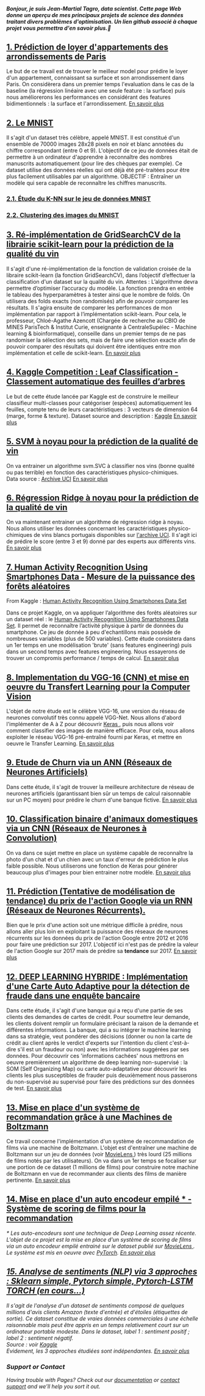 <h4> <strong> 
   <i> Bonjour, je suis Jean-Martial Tagro, data scientist. Cette page Web donne un aperçu de mes principaux projets de science des données traitant divers problèmes d'optimisation. Un lien github associé à chaque projet vous permettra d'en savoir plus.🙂</i>
   </strong> </h6>


<h2><a href=''> 1. Prédiction de loyer d'appartements des arrondissements de Paris </a></h2>
Le but de ce travail est de trouver le meilleur model pour prédire le loyer d'un appartement, connaissant sa surface et son arrondissement dans Paris. On considèrera dans un premier temps l'evaluation dans le cas de la baseline (la régression linéaire avec une seule feature : la surface) puis nous améliorerons les performances en considérant des features bidimentionnels : la surface et l'arrondissement.
<a href =''> En savoir plus </a>


<h2><a href=''>2. Le MNIST </a></h2>
Il s'agit d'un dataset très célèbre, appelé MNIST. Il est constitué d'un ensemble de 70000 images 28x28 pixels en noir et blanc annotées du chiffre correspondant (entre 0 et 9). L'objectif de ce jeu de données était de permettre à un ordinateur d'apprendre à reconnaître des nombres manuscrits automatiquement (pour lire des chèques par exemple). Ce dataset utilise des données réelles qui ont déjà été pré-traitées pour être plus facilement utilisables par un algorithme.
OBJECTIF : Entraîner un modèle qui sera capable de reconnaître les chiffres manuscrits.

   <h3><a href=''>2.1. Étude du K-NN sur le jeu de données MNIST</a></h3>

   <h3><a href=''>2.2. Clustering des images du MNIST</a></h3>


<h2><a href=''> 3. Ré-implémentation de GridSearchCV de la librairie scikit-learn pour la prédiction de la qualité du vin </a></h2>
Il s'agit d'une ré-implémentation de la fonction de validation croisée de la libraire scikit-learn (la fonction GridSearchCV), dans l’objectif d’effectuer la classification d'un dataset sur la qualité du vin.
Attentes : L’algorithme devra permettre d’optimiser l’accuracy du modèle. La fonction prendra en entrée le tableau des hyperparamètres à tester ainsi que le nombre de folds. On utilisera des folds exacts (non randomisés) afin de pouvoir comparer les résultats.
Il s'agira ensuite de comparer les performances de mon implémentation par rapport à l’implémentation scikit-learn. Pour cela, le professeur, Chloé-Agathe Azencott (Chargée de recherche au CBIO de MINES ParisTech & Institut Curie, enseignante à CentraleSupélec - Machine learning & bioinformatique), conseille dans un premier temps de ne pas randomiser la sélection des sets, mais de faire une sélection exacte afin de pouvoir comparer des résultats qui doivent être identiques entre mon implémentation et celle de scikit-learn.
<a href =''> En savoir plus </a>


<h2><a href=''> 4. Kaggle Competition : Leaf Classification - Classement automatique des feuilles d’arbres </a></h2>
Le but de cette étude lancée par Kaggle est de construire le meilleur classifieur multi-classes pour catégoriser (espèces) automatiquement les feuilles, compte tenu de leurs caractéristiques : 3 vecteurs de dimension 64 (marge, forme & texture).
Dataset source and description : <a href='https://www.kaggle.com/c/leaf-classification/data'> Kaggle</a>
<a href =''> En savoir plus </a>


<h2><a href=''> 5. SVM à noyau pour la prédiction de la qualité de vin </a></h2>
On va entrainer un algorithme svm.SVC à classifier nos vins (bonne qualité ou pas terrible) en fonction des caractéristiques physico-chimiques.<br>
Data source : <a href='https://archive.ics.uci.edu/ml/machine-learning-databases/wine-quality'>Archive UCI</a> 
<a href =''> En savoir plus </a>


<h2><a href=''> 6. Régression Ridge à noyau pour la prédiction de la qualité de vin </a></h2>
On va maintenant entrainer un algorithme de régression ridge à noyau. Nous allons utiliser les données concernant les caractéristiques physico-chimiques de vins blancs portugais disponibles sur <a href='https://archive.ics.uci.edu/ml/machine-learning-databases/wine-quality'>l'archive UCI</a>. Il s'agit ici de prédire le score (entre 3 et 9) donné par des experts aux différents vins.
<a href =''> En savoir plus </a>


<h2><a href=''> 7. Human Activity Recognition Using Smartphones Data - Mesure de la puissance des forêts aléatoires </a></h2>
From Kaggle : <a href='https://www.kaggle.com/uciml/human-activity-recognition-with-smartphones'>Human Activity Recognition Using Smartphones Data Set</a>

Dans ce projet Kaggle, on va appliquer l’algorithme des forêts aléatoires sur un dataset réel : le <a href='https://www.kaggle.com/uciml/human-activity-recognition-with-smartphones'>Human Activity Recognition Using Smartphones Data Set</a>. Il permet de reconnaître l’activité physique à partir de données du smartphone. Ce jeu de donnée à peu d'echantillons mais possède de nombreuses variables (plus de 500 variables). Cette étude consistera dans un 1er temps en une modélisation 'brute' (sans features engineering) puis dans un second temps avec features engineering. Nous essayerons de trouver un compromis performance / temps de calcul.
<a href =''> En savoir plus </a>


<h2><a href=''> 8. Implementation du VGG-16 (CNN) et mise en oeuvre du Transfert Learning pour la Computer Vision </a></h2>
L'objet de notre étude est le célèbre VGG-16, une version du réseau de neurones convolutif très connu appelé VGG-Net. Nous allons d'abord l'implémenter de A à Z pour découvrir <a href='https://keras.io/api/'> Keras </a>, puis nous allons voir comment classifier des images de manière efficace. Pour cela, nous allons exploiter le réseau VGG-16 pré-entraîné fourni par Keras, et mettre en oeuvre le Transfer Learning.
<a href =''> En savoir plus </a>


<h2><a href=''> 9. Etude de Churn via un ANN (Réseaux de Neurones Artificiels) </a></h2>
Dans cette étude, il s'agit de trouver la meilleure architecture de réseau de neurones artificiels (garantissant bien sûr un temps de calcul raisonnable sur un PC moyen) pour prédire le churn d'une banque fictive.
<a href =''> En savoir plus </a>


<h2><a href=''> 10. Classification binaire d'animaux domestiques via un CNN (Réseaux de Neurones à Convolution) </a></h2>
On va dans ce sujet mettre en place un système capable de reconnaître la photo d'un chat et d'un chien avec un taux d'erreur de prédiction le plus faible possible. Nous utiliserons une fonction de Keras pour générer beaucoup plus d'images pour bien entrainer notre modèle.
<a href =''> En savoir plus </a>


<h2><a href=''> 11. Prédiction (Tentative de modélisation de tendance) du prix de l'action Google via un RNN (Réseaux de Neurones Récurrents). </a></h2>
Bien que le prix d'une action soit une métrique difficile à prédire, nous allons aller plus loin en exploitant la puissance des réseaux de neurones récurrents sur les données du prix de l'action Google entre 2012 et 2016 pour faire une prédiction sur 2017. L'objectif ici n'est pas de prédire la valeur de l'action Google sur 2017 mais de prédire sa <strong> tendance </strong> sur 2017. 
<a href =''> En savoir plus </a>


<h2><a href=''> 12. DEEP LEARNING HYBRIDE : Implémentation d'une Carte Auto Adaptive pour la détection de fraude dans une enquête bancaire </a></h2>
Dans cette étude, il s'agit d'une banque qui a reçu d'une partie de ses clients des demandes de cartes de crédit. Pour soumettre leur demande, les clients doivent remplir un formulaire précisant la raison de la demande et différentes informations. La banque, qui a su intégrer le machine learning dans sa stratégie, veut pondérer des décisions (donner ou non la carte de crédit au client après le verdict d'experts sur l'intention du client c'est-à-dire s'il est un fraudeur ou non) avec les informations suggérées par ses données. 
Pour découvrir ces 'informations cachées' nous mettrons en oeuvre premièrement un algorithme de deep learning non-supervisé : la SOM (Self Organizing Map) ou carte auto-adaptative pour découvrir les clients les plus susceptibles de frauder puis deuxièmement nous passerons du non-supervisé au supervisé pour faire des prédictions sur des données de test.
<a href =''> En savoir plus </a>


<h2><a href=''> 13. Mise en place d'un système de recommandation grâce à une Machines de Boltzmann </a></h2>
Ce travail concerne l'implémentation d'un système de recommandation de films via une machine de Boltzmann. L'objet est d'entraîner une machine de Boltzmann sur un jeu de données (voir <a href = 'https://grouplens.org/datasets/movielens/'> MovieLens </a>) très lourd (25 millions de films notés par les utilisateurs). On va dans un 1er temps se focaliser sur une portion de ce dataset (1 millions de films) pour construire notre machine de Boltzmann en vue de recommander aux clients des films de manière pertinente.
<a href =''> En savoir plus </a>   


<h2><a href=''> 14. Mise en place d'un auto encodeur empilé * - Système de scoring de films pour la recommandation </a></h2>
<i>* Les auto-encodeurs sont une technique de Deep Learning assez récente.<i>
L'objet de ce projet est la mise en place d'un système de scoring de films via un auto encodeur empilé entrainé sur le dataset publié sur <a href = 'https://grouplens.org/datasets/movielens/'> MovieLens </a>. Le système est mis en oeuvre avec <a href='https://pytorch.org/resources/'>PyTorch</a>.
<a href =''> En savoir plus </a>


<h2><a href=''> 15. Analyse de sentiments (NLP) via 3 approches : Sklearn simple, Pytorch simple, Pytorch-LSTM TORCH (en cours...) </a></h2>
Il s'agit de l'analyse d'un dataset de sentiments composé de quelques millions d'avis clients Amazon (texte d'entrée) et d'étoiles (étiquettes de sortie).
Ce dataset constitue de vraies données commerciales à une échelle raisonnable mais peut être appris en un temps relativement court sur un ordinateur portable modeste. Dans le dataset, label 1 : sentiment positif ; label 2 : sentiment négatif.<br>
Source : voir <a href='https://www.kaggle.com/bittlingmayer/amazonreviews?select=test.ft.txt.bz2'>Kaggle</a>
<br>Evidement, les 3 approches étudiées sont indépendantes.
<a href =''> En savoir plus </a>

### Support or Contact

Having trouble with Pages? Check out our [documentation](https://help.github.com/categories/github-pages-basics/) or [contact support](https://github.com/contact) and we’ll help you sort it out.
